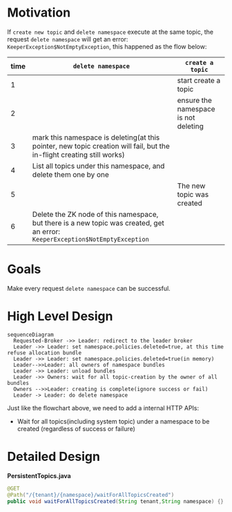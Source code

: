 # Motivation
If `create new topic` and `delete namespace` execute at the same topic, the request `delete namespace` will get an error: `KeeperException$NotEmptyException`, this happened as the flow below:

| time | `delete namespace` | `create a topic` |
| --- | --- | --- |
| 1 | | start create a topic |
| 2 | | ensure the namespace is not deleting |
| 3 | mark this namespace is deleting(at this pointer, new topic creation will fail, but the in-flight creating still works) | |
| 4 | List all topics under this namespace, and delete them one by one |
| 5 | | The new topic was created |
| 6 | Delete the ZK node of this namespace, but there is a new topic was created, get an error: `KeeperException$NotEmptyException` |

# Goals
Make every request `delete namespace` can be successful.

# High Level Design

```mermaid
sequenceDiagram
  Requested-Broker ->> Leader: redirect to the leader broker
  Leader ->> Leader: set namespace.policies.deleted=true, at this time refuse allocation bundle
  Leader ->> Leader: set namespace.policies.deleted=true(in memory)
  Leader-->>Leader: all owners of namespace bundles
  Leader ->> Leader: unload bundles
  Leader ->> Owners: wait for all topic-creation by the owner of all bundles
  Owners -->>Leader: creating is complete(ignore success or fail)
  Leader -> Leader: do delete namespace
```

Just like the flowchart above, we need to add a internal HTTP APIs:
- Wait for all topics(including system topic) under a namespace to be created (regardless of success or failure)

# Detailed Design

**PersistentTopics.java**
```java
@GET
@Path("/{tenant}/{namespace}/waitForAllTopicsCreated")
public void waitForAllTopicsCreated(String tenant,String namespace) {}
```